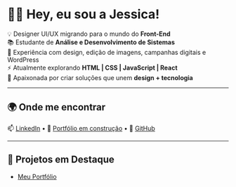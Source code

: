 # 👩‍💻 Hey, eu sou a Jessica!  

💡 Designer UI/UX migrando para o mundo do **Front-End**  
📚 Estudante de **Análise e Desenvolvimento de Sistemas**  
🎨 Experiência com design, edição de imagens, campanhas digitais e WordPress  
⚡ Atualmente explorando **HTML | CSS | JavaScript | React**  
🚀 Apaixonada por criar soluções que unem **design + tecnologia**  

---

## 🌍 Onde me encontrar
📫 [LinkedIn]([https://www.linkedin.com/in/jessicaguedes-martins]) • 🎨 [Portfólio em construção](https://x) • 🐙 [GitHub](https://github.com/Jessica-grm)

---

## 🚀 Projetos em Destaque
- [Meu Portfólio](https://github.com/Jessica-grm-portfolio)  
